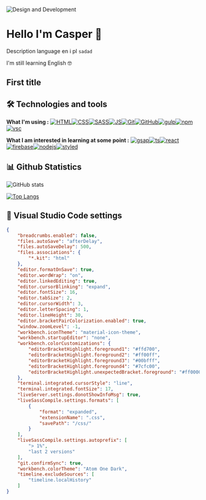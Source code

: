 ![Design and Development](http://zmudakacper.pl/image/github/baner.png)

# Hello I'm Casper 🌊

Description
language en i pl
`sadad`

I'm still learning English 🤓

## First title

## 🛠 Technologies and tools

**What I'm using :**
[![HTML](http://www.zmudakacper.pl/image/github/html.png)]()[![CSS](http://www.zmudakacper.pl/image/github/css.png)]()[![SASS](http://www.zmudakacper.pl/image/github/sass.png)]()[![JS](http://www.zmudakacper.pl/image/github/js.png)]()[![Git](http://www.zmudakacper.pl/image/github/git.png)]()[![GitHub](http://www.zmudakacper.pl/image/github/github.png)]()[![gulp](http://www.zmudakacper.pl/image/github/gulp.png)]()[![npm](http://www.zmudakacper.pl/image/github/npm.png)]()[![vsc](http://www.zmudakacper.pl/image/github/vsc.png)]()

**What I am interested in learning at some point :**
[![gsap](http://www.zmudakacper.pl/image/github/gsap.png)]()[![ts](http://www.zmudakacper.pl/image/github/ts.png)]()[![react](http://www.zmudakacper.pl/image/github/react.png)]()[![firebase](http://www.zmudakacper.pl/image/github/firebase.png)]()[![nodejs](http://www.zmudakacper.pl/image/github/node.png)]()[![styled](http://www.zmudakacper.pl/image/github/styled.png)]()

## 📊 Github Statistics

![GitHub stats](https://github-readme-stats.vercel.app/api?username=CasperZmuda&show_icons=true)

[![Top Langs](https://github-readme-stats.vercel.app/api/top-langs/?username=CasperZmuda)](https://github.com/anuraghazra/github-readme-stats)

## 🔮 Visual Studio Code settings

```json
{
    "breadcrumbs.enabled": false,
    "files.autoSave": "afterDelay",
    "files.autoSaveDelay": 500,
    "files.associations": {
        "*.kit": "html"
    },
    "editor.formatOnSave": true,
    "editor.wordWrap": "on",
    "editor.linkedEditing": true,
    "editor.cursorBlinking": "expand",
    "editor.fontSize": 16,
    "editor.tabSize": 2,
    "editor.cursorWidth": 3,
    "editor.letterSpacing": 1,
    "editor.lineHeight": 30,
    "editor.bracketPairColorization.enabled": true,
    "window.zoomLevel": -1,
    "workbench.iconTheme": "material-icon-theme",
    "workbench.startupEditor": "none",
    "workbench.colorCustomizations": {
        "editorBracketHighlight.foreground1": "#ffd700",
        "editorBracketHighlight.foreground2": "#ff00ff",
        "editorBracketHighlight.foreground3": "#00bfff",
        "editorBracketHighlight.foreground4": "#7cfc00",
        "editorBracketHighlight.unexpectedBracket.foreground": "#ff0000"
    },
    "terminal.integrated.cursorStyle": "line",
    "terminal.integrated.fontSize": 17,
    "liveServer.settings.donotShowInfoMsg": true,
    "liveSassCompile.settings.formats": [
        {
            "format": "expanded",
            "extensionName": ".css",
            "savePath": "/css/"
        }
    ],
    "liveSassCompile.settings.autoprefix": [
        "> 1%",
        "last 2 versions"
    ],
    "git.confirmSync": true,
    "workbench.colorTheme": "Atom One Dark",
    "timeline.excludeSources": [
        "timeline.localHistory"
    ]
}
```